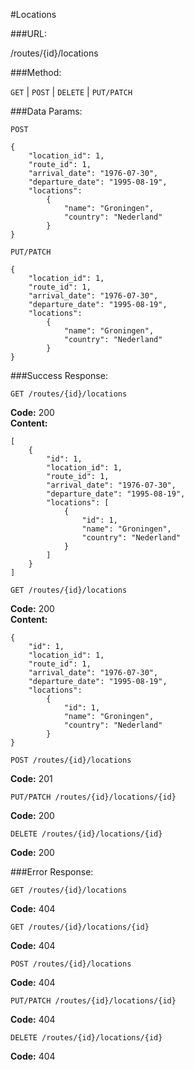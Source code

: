 #Locations

###URL:

  /routes/{id}/locations

###Method:

  `GET` | `POST` | `DELETE` | `PUT/PATCH`

###Data Params:

`POST`

    {
        "location_id": 1,
        "route_id": 1,
        "arrival_date": "1976-07-30",
        "departure_date": "1995-08-19",
        "locations":
            {
                "name": "Groningen",
                "country": "Nederland"
            }
    }

`PUT/PATCH`

    {
        "location_id": 1,
        "route_id": 1,
        "arrival_date": "1976-07-30",
        "departure_date": "1995-08-19",
        "locations":
            {
                "name": "Groningen",
                "country": "Nederland"
            }
    }

###Success Response:
  
`GET /routes/{id}/locations`

**Code:** 200<br>
**Content:**
    
```
[
    {
        "id": 1,
        "location_id": 1,
        "route_id": 1,
        "arrival_date": "1976-07-30",
        "departure_date": "1995-08-19",
        "locations": [
            {
                "id": 1,
                "name": "Groningen",
                "country": "Nederland"
            }
        ]
    }
]
```

`GET /routes/{id}/locations`

**Code:** 200<br>
**Content:**
    
```
{
    "id": 1,
    "location_id": 1,
    "route_id": 1,
    "arrival_date": "1976-07-30",
    "departure_date": "1995-08-19",
    "locations":
        {
            "id": 1,
            "name": "Groningen",
            "country": "Nederland"
        }
}
```

`POST /routes/{id}/locations`

**Code:** 201

`PUT/PATCH /routes/{id}/locations/{id}`

**Code:** 200

`DELETE /routes/{id}/locations/{id}`

**Code:** 200
 
###Error Response:

`GET /routes/{id}/locations`

**Code:** 404

`GET /routes/{id}/locations/{id}`

**Code:** 404

`POST /routes/{id}/locations`

**Code:** 404

`PUT/PATCH /routes/{id}/locations/{id}`

**Code:** 404

`DELETE /routes/{id}/locations/{id}`

**Code:** 404
